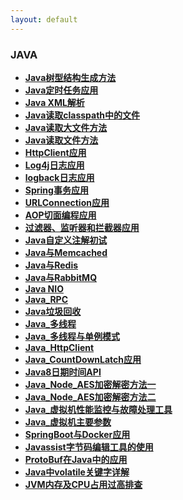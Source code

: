 ```yaml
---
layout: default
---
```



### JAVA

  * **[Java树型结构生成方法](./detail/Java树生成方法.html)**
  * **[Java定时任务应用](./detail/Java中定时任务应用.html)**
  * **[Java XML解析](./detail/Java中的xml解析.html)**
  * **[Java读取classpath中的文件](./detail/Java读取classpath中的文件.html)**
  * **[Java读取大文件方法](./detail/Java读取大文件方法.html)**
  * **[Java读取文件方法](./detail/Java读文件方法.html)**
  * **[HttpClient应用](./detail/HttpClient应用.html)**
  * **[Log4j日志应用](./detail/log4j日志应用.html)**
  * **[logback日志应用](https://github.com/bingbo/simple-springmvc-app)**
  * **[Spring事务应用](./detail/spring-事务应用.html)**
  * **[URLConnection应用](./detail/URLConnection应用.html)**
  * **[AOP切面编程应用](./detail/AOP切面编程应用.html)**
  * **[过滤器、监听器和拦截器应用](./detail/过滤器、监听器和拦截器.html)**
  * **[Java自定义注解初试](./detail/Java自定义注解初试.html)**  
  * **[Java与Memcached](./detail/Java与Memcached.html)**  
  * **[Java与Redis](./detail/Java与Redis.html)** 
  * **[Java与RabbitMQ](./detail/Java与RabbitMQ.html)** 
  * **[Java NIO](./detail/Java_nio.html)**
  * **[Java_RPC](./detail/Java_RPC.html)**
  * **[Java垃圾回收](./detail/Java垃圾回收器原理.html)**
  * **[Java_多线程](./detail/Java_多线程.html)**
  * **[Java_多线程与单例模式](./detail/Java_多线程与单例模式.html)**
  * **[Java_HttpClient](./detail/Java_HttpClient.html)**
  * **[Java_CountDownLatch应用](./detail/Java_CountDownLatch.html)**
  * **[Java8日期时间API](./detail/Java8日期时间API.html)**
  * **[Java_Node_AES加密解密方法一](./detail/Java_AesForNodeJs.html)**
  * **[Java_Node_AES加密解密方法二](./detail/Java与Node结合AES加密解密.html)**
  * **[Java_虚拟机性能监控与故障处理工具](./detail/Java_虚拟机性能监控与故障处理工具.html)**
  * **[Java_虚拟机主要参数](./detail/Java_虚拟机主要参数.html)**
  * **[SpringBoot与Docker应用](https://github.com/bingbo/spring-boot-demo)**
  * **[Javassist字节码编辑工具的使用](./detail/JavaSsist的使用.html)**
  * **[ProtoBuf在Java中的应用](https://github.com/bingbo/netty-app)**
  * **[Java中volatile关键字详解](./detail/Java中volatile详解.html)**
  * **[JVM内存及CPU占用过高排查](./detail/JVM内存及CPU占用过高排查.html)**
 

